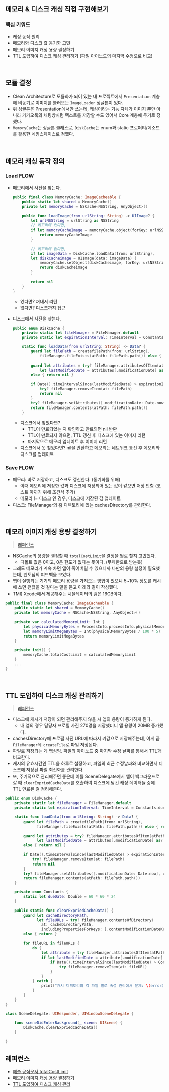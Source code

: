 ## 메모리 & 디스크 캐싱 직접 구현해보기
### 핵심 키워드
- 캐싱 동작 원리
- 메모리와 디스크 값 동기화 고민
- 메모리 이미지 캐싱 용량 결정하기
- TTL 도입하여 디스크 캐싱 관리하기 (파일 아이노드의 마지막 수정으로 비교)

<br>

## 모듈 결정
- Clean Architecture로 모듈화가 되어 있는 내 프로젝트에서 `Presentation` 계층에 비동기로 이미지를 불러오는 `ImageLoader` 싱글톤이 있다.
- 위 싱글톤은 Presentation에서만 쓰는데, 캐싱이라는 기능 자체가 이미지 뿐만 아니라 카카오톡의 채팅방처럼 텍스트를 저장할 수도 있어서 Core 계층에 두기로 정했다.
- `MemoryCache`는 싱글톤 클래스로, `DiskCache`는 enum과 static 프로퍼티/메소드를 활용한 네임스페이스로 정했다.

<br>

## 메모리 캐싱 동작 정의
### Load FLOW
- 메모리에서 사진을 찾는다.
	``` swift
	public final class MemoryCache: ImageCacheable {
		public static let shared = MemoryCache()
		private let memoryCache = NSCache<NSString, AnyObject>()
		
		public func loadImage(from urlString: String) -> UIImage? {
			let urlNSString = urlString as NSString
			// 메모리에 있다면,
			if let memoryCacheImage = memoryCache.object(forKey: urlNSString) as? UIImage {
				return memoryCacheImage
			}
			
			// 메모리에 없다면,
			if let imageData = DiskCache.loadData(from: urlString),
			let diskCacheimage = UIImage(data: imageData) {
				memoryCache.setObject(diskCacheimage, forKey: urlNSString)
				return diskCacheimage
			}
			
			return nil
		}
	}
	```
	- 있다면? 꺼내서 리턴
	- 없다면? 디스크까지 접근

- 디스크에서 사진을 찾는다.
	``` swift
	public enum DiskCache {
		private static let fileManager = FileManager.default
    	private static let expirationInterval: TimeInterval = Constants.dueDate

		static func loadData(from urlString: String) -> Data? {
			guard let filePath = createfilePath(from: urlString),
				fileManager.fileExists(atPath: filePath.path()) else { return nil }
			
			guard let attributes = try? fileManager.attributesOfItem(atPath: filePath.path()),
				let lastModifiedDate = attributes[.modificationDate] as? Date
			else { return nil }
			
			if Date().timeIntervalSince(lastModifiedDate) > expirationInterval {
				try? fileManager.removeItem(at: filePath)
				return nil
			}
			try? fileManager.setAttributes([.modificationDate: Date.now], ofItemAtPath: filePath.path())
			return fileManager.contents(atPath: filePath.path())
		}
	```
	- 디스크에서 찾았다면?
		- TTL이 만료되었는 지 확인하고 만료되면 nil 반환
        - TTL이 만료되지 않으면, TTL 갱신 후 디스크에 있는 이미지 리턴
        - 마지막으로 메모리 업데이트 후 이미지 리턴
	- 디스크에서 못 찾았다면? nil을 반환하고 메모리는 네트워크 통신 후 메모리와 디스크를 업데이트

### Save FLOW
- 메모리: 바로 저장하고, 디스크도 갱신한다. (동기화를 위해)
	- 이때 메모리에 저장한 값과 디스크에 저장되어 있는 값이 같으면 저장 안함 (코스트 아끼기 위해 조건식 추가)
	- 메모리 != 디스크 인 경우, 디스크에 저장된 값 업데이트
- 디스크: FileManager의 홈 디렉토리에 있는 cachesDirectory를 관리한다.

<br>

## 메모리 이미지 캐싱 용량 결정하기
> [레퍼런스](https://github.com/boostcampwm-2024/swift-p3-issue-tracker/pull/284#issuecomment-2392562524)

- NSCache의 용량을 결정할 때 `totalCostLimit`을 결정을 뭘로 할지 고민했다.
	- 디폴트 값은 0이고, 0은 한도가 없다는 뜻이다. (무제한으로 받는듯)
- 그래도 메모리가 계속 차면 앱이 죽어버릴 수 있으니까 나만의 용량 설정이 필요했는데, 멘토님의 피드백을 보았다.
- 앱이 실행되는 기기의 메모리 용량을 가져오는 방법이 있으니 5~10% 정도를 캐시에 쓰면 괜찮을 것 같다는 말을 듣고 아래와 같이 작성했다.
- TMI) Xcode에서 제공해주는 시뮬레이터의 램은 16GB이다.

``` swift
public final class MemoryCache: ImageCacheable {
    public static let shared = MemoryCache()
    private let memoryCache = NSCache<NSString, AnyObject>()
    
    private var calculatedMemoryLimit: Int {
        let physicalMemoryBytes = ProcessInfo.processInfo.physicalMemory / 1024 / 1024
        let memoryLimitMegaBytes = Int(physicalMemoryBytes / 100 * 5)
        return memoryLimitMegaBytes
    }

    private init() {
        memoryCache.totalCostLimit = calculatedMemoryLimit
    }
	...
}
```

<br>

## TTL 도입하여 디스크 캐싱 관리하기
> [레퍼런스](https://cultured-farmhouse-488.notion.site/117a44a4d9ab8064922fe363045b951b)

- 디스크에 캐시가 저장이 되면 관리해주지 않을 시 앱의 용량이 증가하게 된다.
	- 내 앱의 경우 담당자 프로필 사진 270명을 저장했더니 앱 용량이 20MB 증가했다.
- cachesDirectory에 프로필 사진 URL에 따라서 키값으로 저장해주는데, 이게 곧 `FileManager의 createFile`로 파일 저장된다.
- 파일로 저장되는 게 핵심임. 파일의 아이노드 중 마지막 수정 날짜를 통해서 TTL과 비교한다.
- 캐시의 유효시간인 TTL을 하루로 설정하고, 파일의 최근 수정날짜와 비교하면서 디스크에 저장된 파일 최신화를 관리한다.
- 또, 주기적으로 관리해주면 좋은데 이를 SceneDelegate에서 앱이 백그라운드로 갈 때 `clearExpriedCacheData`를 호출하여 디스크에 담긴 캐싱 데이터들 중에 TTL 만료된 걸 정리해준다.

``` swift
public enum DiskCache {
    private static let fileManager = FileManager.default
    private static let expirationInterval: TimeInterval = Constants.dueDate

    static func loadData(from urlString: String) -> Data? {
        guard let filePath = createfilePath(from: urlString),
              fileManager.fileExists(atPath: filePath.path()) else { return nil }
        
        guard let attributes = try? fileManager.attributesOfItem(atPath: filePath.path()),
              let lastModifiedDate = attributes[.modificationDate] as? Date
        else { return nil }
        
        if Date().timeIntervalSince(lastModifiedDate) > expirationInterval {
            try? fileManager.removeItem(at: filePath)
            return nil
        }
        try? fileManager.setAttributes([.modificationDate: Date.now], ofItemAtPath: filePath.path())
        return fileManager.contents(atPath: filePath.path())
    }

	private enum Constants {
        static let dueDate: Double = 60 * 60 * 24
    }

	public static func clearExpriedCacheData() {
        guard let cacheDirectoryPath,
              let fileURLs = try? fileManager.contentsOfDirectory(
                at: cacheDirectoryPath,
                includingPropertiesForKeys: [.contentModificationDateKey])
        else { return }
        
        for fileURL in fileURLs {
            do {
                let attribute = try fileManager.attributesOfItem(atPath: fileURL.path())
                if let lastModifiedDate = attribute[.modificationDate] as? Date {
                    if Date().timeIntervalSince(lastModifiedDate) > Constants.dueDate {
                        try fileManager.removeItem(at: fileURL)
                    }
                }
            } catch {
                print("캐시 디렉토리의 각 파일 별로 속성 관리에서 문제: \(error)")
            }
        }
    }
}

class SceneDelegate: UIResponder, UIWindowSceneDelegate {

    func sceneDidEnterBackground(_ scene: UIScene) {
        DiskCache.clearExpriedCacheData()
    }
    
}
```

## 레퍼런스
- [애플 공식문서 totalCostLimit](https://developer.apple.com/documentation/foundation/nscache/1407672-totalcostlimit)
- [메모리 이미지 캐싱 용량 결정하기](https://github.com/boostcampwm-2024/swift-p3-issue-tracker/pull/284#issuecomment-2392562524)
- [TTL 도입하여 디스크 캐싱 관리](https://cultured-farmhouse-488.notion.site/117a44a4d9ab8064922fe363045b951b)
